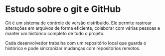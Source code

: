 # Estudo sobre o git e GitHub

Git é um sistema de controle de versão distribuído. Ele permite rastrear alterações em arquivos de forma eficiente, colaborar com várias pessoas e manter um histórico completo de todo o projeto.

Cada desenvolvedor trabalha com um repositório local que guarda o histórico e pode sincronizar mudanças com repositórios remotos.